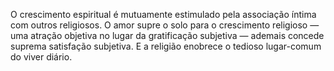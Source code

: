 ﻿O crescimento espiritual é mutuamente estimulado pela associação íntima com outros religiosos. O amor supre o solo para o crescimento religioso — uma atração objetiva no lugar da gratificação subjetiva — ademais concede suprema satisfação subjetiva. E a religião enobrece o tedioso lugar-comum do viver diário.
